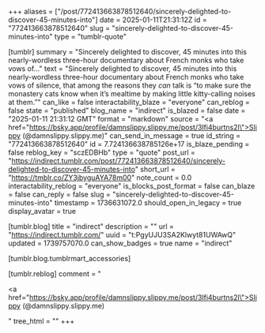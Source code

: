 +++
aliases = ["/post/772413663878512640/sincerely-delighted-to-discover-45-minutes-into"]
date = 2025-01-11T21:31:12Z
id = "772413663878512640"
slug = "sincerely-delighted-to-discover-45-minutes-into"
type = "tumblr-quote"

[tumblr]
summary = "Sincerely delighted to discover, 45 minutes into this nearly-wordless three-hour documentary about French monks who take vows of..."
text = "Sincerely delighted to discover, 45 minutes into this nearly-wordless three-hour documentary about French monks who take vows of silence, that among the reasons they <em>can</em> talk is &ldquo;to make sure the monastery cats know when it&rsquo;s mealtime by making little kitty-calling noises at them.&rdquo;"
can_like = false
interactability_blaze = "everyone"
can_reblog = false
state = "published"
blog_name = "indirect"
is_blazed = false
date = "2025-01-11 21:31:12 GMT"
format = "markdown"
source = "<a href=\"https://bsky.app/profile/damnslippy.slippy.me/post/3lfi4burtns2l\">Slippy (@damnslippy.slippy.me)</a>"
can_send_in_message = true
id_string = "772413663878512640"
id = 7.724136638785126e+17
is_blaze_pending = false
reblog_key = "sczEDBHb"
type = "quote"
post_url = "https://indirect.tumblr.com/post/772413663878512640/sincerely-delighted-to-discover-45-minutes-into"
short_url = "https://tmblr.co/ZY3jbyguAYA78m00"
note_count = 0.0
interactability_reblog = "everyone"
is_blocks_post_format = false
can_blaze = false
can_reply = false
slug = "sincerely-delighted-to-discover-45-minutes-into"
timestamp = 1736631072.0
should_open_in_legacy = true
display_avatar = true

[tumblr.blog]
title = "indirect"
description = ""
url = "https://indirect.tumblr.com/"
uuid = "t:PgyUJU3SA2Klwyt81UWAwQ"
updated = 1739757070.0
can_show_badges = true
name = "indirect"

[tumblr.blog.tumblrmart_accessories]

[tumblr.reblog]
comment = "<p><a href=\"https://bsky.app/profile/damnslippy.slippy.me/post/3lfi4burtns2l\">Slippy (@damnslippy.slippy.me)</a></p>"
tree_html = ""
+++
